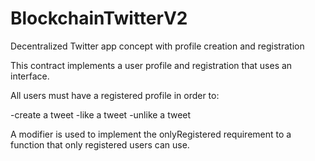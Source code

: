 # BlockchainTwitterV2

Decentralized Twitter app concept with profile creation and registration

This contract implements a user profile and registration that uses an interface.

All users must have a registered profile in order to:

-create a tweet
-like a tweet
-unlike a tweet

A modifier is used to implement the onlyRegistered requirement to a function
that only registered users can use.

